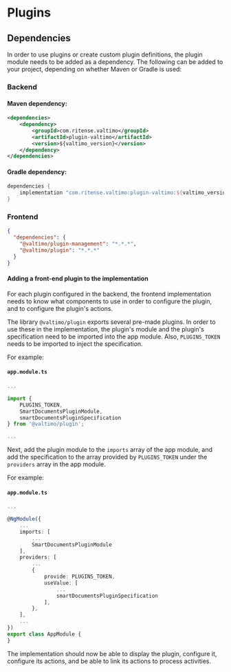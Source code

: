 # Plugins

## Dependencies

In order to use plugins or create custom plugin definitions, the plugin module needs to be added as a dependency. The
following can be added to your project, depending on whether Maven or Gradle is used:

### Backend

#### Maven dependency:
```xml
<dependencies>
    <dependency>
        <groupId>com.ritense.valtimo</groupId>
        <artifactId>plugin-valtimo</artifactId>
        <version>${valtimo_version}</version>
    </dependency>
</dependencies>
```

#### Gradle dependency:
```groovy
dependencies {
    implementation "com.ritense.valtimo:plugin-valtimo:${valtimo_version}"
}
```


### Frontend

```json
{
  "dependencies": {
    "@valtimo/plugin-management": "*.*.*",
    "@valtimo/plugin": "*.*.*"
  }
}
```

####  Adding a front-end plugin to the implementation

For each plugin configured in the backend, the frontend implementation needs to know what components to use in
order to configure the plugin, and to configure the plugin's actions.

The library `@valtimo/plugin` exports several pre-made plugins. In order to use these in the implementation, the 
plugin's module and the plugin's specification need to be imported into the app module. Also, `PLUGINS_TOKEN` needs to
be imported to inject the specification.

For example:

#### **`app.module.ts`**
```typescript
...

import {
    PLUGINS_TOKEN,
    SmartDocumentsPluginModule,
    smartDocumentsPluginSpecification
} from '@valtimo/plugin';

...
```

Next, add the plugin module to the `imports` array of the app module, and add the specification to the array provided
by `PLUGINS_TOKEN` under the `providers` array in the app module.

For example:

#### **`app.module.ts`**
```typescript
...

@NgModule({
    ...
    imports: [
        ...
        SmartDocumentsPluginModule
    ],
    providers: [
        ...
        {
            provide: PLUGINS_TOKEN,
            useValue: [
                ...
                smartDocumentsPluginSpecification
            ],
        },
    ],
    ...
})
export class AppModule {
}
```
The implementation should now be able to display the plugin, configure it, configure its actions, and be able to link
its actions to process activities.


